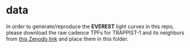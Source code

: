 # data

In order to generate/reproduce the **EVEREST** light curves in this repo, please download the raw cadence TPFs for TRAPPIST-1 and its neighbors from [this Zenodo link](https://doi.org/10.5281/zenodo.376863) and place them in this folder.
